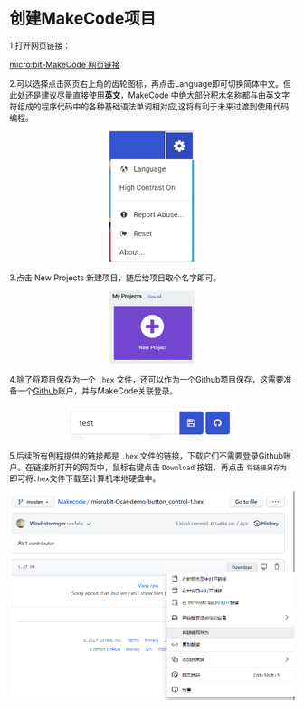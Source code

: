 # 创建MakeCode项目

1.打开网页链接：

[micro:bit-MakeCode 网页链接](https://makecode.microbit.org/#)

2.可以选择点击网页右上角的齿轮图标，再点击Language即可切换简体中文。但此处还是建议尽量直接使用**英文**，MakeCode 中绝大部分积木名称都与由英文字符组成的程序代码中的各种基础语法单词相对应,这将有利于未来过渡到使用代码编程。

<div align=center>
<img src="../assets/makecode-language.png" width="150"/>
</div>

3.点击 New Projects 新建项目，随后给项目取个名字即可。

<div align=center>
<img src="../assets/makecode-new.png" width="150"/>
</div>

4.除了将项目保存为一个 `.hex` 文件，还可以作为一个Github项目保存，这需要准备一个[Github](https://github.com/)账户，并与MakeCode关联登录。

<div align=center>
<img src="../assets/makecode-save.png" width="300"/>
</div>

5.后续所有例程提供的链接都是 `.hex` 文件的链接，下载它们不需要登录Github账户。在链接所打开的网页中，鼠标右键点击 `Download` 按钮，再点击 `将链接另存为` 即可将`.hex`文件下载至计算机本地硬盘中。

<div align=center>
<img src="../assets/makecode-save_2.png" width="600"/>
</div>